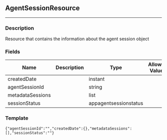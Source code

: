 ## AgentSessionResource
---
### Description
Resource that contains the information about the agent session object
### Fields
| Name | Description | Type | Allowed Values | Required |
| ---- | ----------- | ---- | -------------- | -------- |
| createdDate |  | instant |  | false |
| agentSessionId |  | string |  | false |
| metadataSessions |  | list |  | false |
| sessionStatus |  | appagentsessionstatus |  | false |
### Template
```
{"agentSessionId":"","createdDate":{},"metadataSessions":[],"sessionStatus":""}
```
